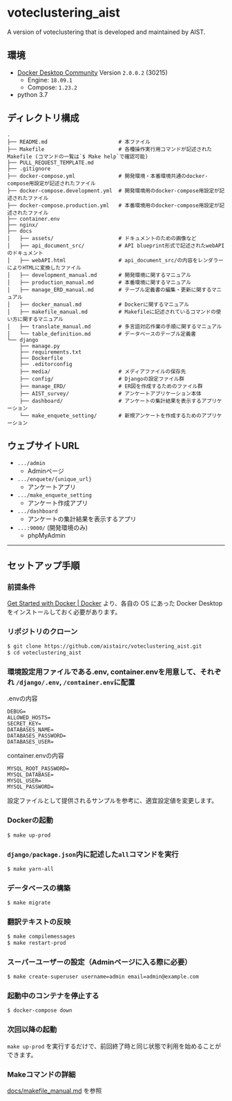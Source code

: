 # voteclustering_aist
A version of voteclustering that is developed and maintained by AIST.

## 環境
- [Docker Desktop Community](https://www.docker.com/products/docker-desktop) Version `2.0.0.2` (30215)
  - Engine: `18.09.1`
  - Compose: `1.23.2`
- python 3.7

## ディレクトリ構成
```
.
├── README.md                       # 本ファイル
├── Makefile                        # 各種操作実行用コマンドが記述されたMakefile (コマンドの一覧は`$ Make help`で確認可能)
├── PULL_REQUEST_TEMPLATE.md
├── .gitignore
├── docker-compose.yml              # 開発環境・本番環境共通のdocker-compose用設定が記述されたファイル
├── docker-compose.development.yml  # 開発環境用のdocker-compose用設定が記述されたファイル
├── docker-compose.production.yml   # 本番環境用のdocker-compose用設定が記述されたファイル
├── container.env
├── nginx/
├── docs
│   ├── assets/                     # ドキュメントのための画像など
│   ├── api_document_src/           # API blueprint形式で記述されたwebAPIのドキュメント
│   ├── webAPI.html                 # api_document_src/の内容をレンダラーによりHTMLに変換したファイル
│   ├── development_manual.md       # 開発環境に関するマニュアル
│   ├── production_manual.md        # 本番環境に関するマニュアル
│   ├── manage_ERD_manual.md        # テーブル定義書の編集・更新に関するマニュアル
│   ├── docker_manual.md            # Dockerに関するマニュアル
│   ├── makefile_manual.md          # Makefileに記述されているコマンドの使い方に関するマニュアル
│   ├── translate_manual.md         # 多言語対応作業の手順に関するマニュアル
│   └── table_definition.md         # データベースのテーブル定義書
└── django
    ├── manage.py
    ├── requirements.txt
    ├── Dockerfile
    ├── .editorconfig
    ├── media/                      # メディアファイルの保存先
    ├── config/                     # Djangoの設定ファイル群
    ├── manage_ERD/                 # ER図を作成するためのファイル群
    ├── AIST_survey/                # アンケートアプリケーション本体
    ├── dashboard/                  # アンケートの集計結果を表示するアプリケーション 
    └── make_enquete_setting/       # 新規アンケートを作成するためのアプリケーション
```

## ウェブサイトURL
- `.../admin`
  - Adminページ
- `.../enquete/{unique_url}`
  - アンケートアプリ
- `.../make_enquete_setting`
  - アンケート作成アプリ
- `.../dashboard`
  - アンケートの集計結果を表示するアプリ
- `...:9000/` (開発環境のみ)
  - phpMyAdmin

----

## セットアップ手順

### 前提条件

[Get Started with Docker | Docker](https://www.docker.com/get-started) より、各自の OS にあった Docker Desktop をインストールしておく必要があります。

### リポジトリのクローン
```sh
$ git clone https://github.com/aistairc/voteclustering_aist.git
$ cd voteclustering_aist
```
### 環境設定用ファイルである.env, container.envを用意して、それぞれ `/django/.env`, `/container.env`に配置

.envの内容

```
DEBUG=
ALLOWED_HOSTS=
SECRET_KEY=
DATABASES_NAME=
DATABASES_PASSWORD=
DATABASES_USER=
```

container.envの内容

```
MYSQL_ROOT_PASSWORD=
MYSQL_DATABASE=
MYSQL_USER=
MYSQL_PASSWORD=
```

設定ファイルとして提供されるサンプルを参考に、適宜設定値を変更します。

### Dockerの起動
```sh
$ make up-prod
```

### `django/package.json`内に記述した`all`コマンドを実行
```sh
$ make yarn-all
```

### データベースの構築
```sh
$ make migrate
```

### 翻訳テキストの反映
```sh
$ make compilemessages
$ make restart-prod
```

### スーパーユーザーの設定（Adminページに入る際に必要）
```sh
$ make create-superuser username=admin email=admin@example.com
```

### 起動中のコンテナを停止する
```sh
$ docker-compose down
```

### 次回以降の起動

`make up-prod` を実行するだけで、前回終了時と同じ状態で利用を始めることができます。

### Makeコマンドの詳細
[docs/makefile_manual.md](docs/makefile_manual.md) を参照
